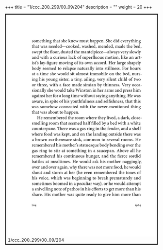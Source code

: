 +++
title = "1/ccc_200_299/00_09/204"
description = ""
weight = 20
+++

<table style="border:2px solid black;max-width:800px;max-height:800px;" 
><tr><td><img class="center-fit-jpg"
src="/jpg_/out_jpg_1984__204.jpg"  >1/ccc_200_299/00_09/204</img></td></tr></table>